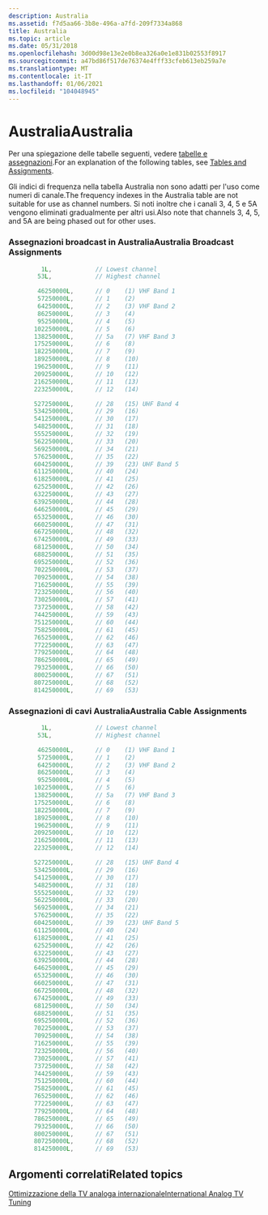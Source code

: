 ```yaml
---
description: Australia
ms.assetid: f7d5aa66-3b8e-496a-a7fd-209f7334a868
title: Australia
ms.topic: article
ms.date: 05/31/2018
ms.openlocfilehash: 3d00d98e13e2e0b8ea326a0e1e831b02553f8917
ms.sourcegitcommit: a47bd86f517de76374e4fff33cfeb613eb259a7e
ms.translationtype: MT
ms.contentlocale: it-IT
ms.lasthandoff: 01/06/2021
ms.locfileid: "104048945"
---
```

# <a name="australia"></a><span data-ttu-id="d2abf-103">Australia</span><span class="sxs-lookup"><span data-stu-id="d2abf-103">Australia</span></span>

<span data-ttu-id="d2abf-104">Per una spiegazione delle tabelle seguenti, vedere [tabelle e assegnazioni](tables-and-assignments.md).</span><span class="sxs-lookup"><span data-stu-id="d2abf-104">For an explanation of the following tables, see [Tables and Assignments](tables-and-assignments.md).</span></span>

<span data-ttu-id="d2abf-105">Gli indici di frequenza nella tabella Australia non sono adatti per l'uso come numeri di canale.</span><span class="sxs-lookup"><span data-stu-id="d2abf-105">The frequency indexes in the Australia table are not suitable for use as channel numbers.</span></span> <span data-ttu-id="d2abf-106">Si noti inoltre che i canali 3, 4, 5 e 5A vengono eliminati gradualmente per altri usi.</span><span class="sxs-lookup"><span data-stu-id="d2abf-106">Also note that channels 3, 4, 5, and 5A are being phased out for other uses.</span></span>

### <a name="australia-broadcast-assignments"></a><span data-ttu-id="d2abf-107">Assegnazioni broadcast in Australia</span><span class="sxs-lookup"><span data-stu-id="d2abf-107">Australia Broadcast Assignments</span></span>


```C++
         1L,            // Lowest channel
        53L,            // Highest channel

        46250000L,      // 0    (1) VHF Band 1
        57250000L,      // 1    (2)
        64250000L,      // 2    (3) VHF Band 2
        86250000L,      // 3    (4)
        95250000L,      // 4    (5)
       102250000L,      // 5    (6)
       138250000L,      // 5a   (7) VHF Band 3
       175250000L,      // 6    (8)
       182250000L,      // 7    (9)
       189250000L,      // 8    (10)
       196250000L,      // 9    (11)
       209250000L,      // 10   (12)
       216250000L,      // 11   (13)
       223250000L,      // 12   (14)

       527250000L,      // 28   (15) UHF Band 4
       534250000L,      // 29   (16) 
       541250000L,      // 30   (17) 
       548250000L,      // 31   (18) 
       555250000L,      // 32   (19) 
       562250000L,      // 33   (20) 
       569250000L,      // 34   (21) 
       576250000L,      // 35   (22) 
       604250000L,      // 39   (23) UHF Band 5
       611250000L,      // 40   (24) 
       618250000L,      // 41   (25) 
       625250000L,      // 42   (26) 
       632250000L,      // 43   (27) 
       639250000L,      // 44   (28) 
       646250000L,      // 45   (29) 
       653250000L,      // 46   (30) 
       660250000L,      // 47   (31) 
       667250000L,      // 48   (32) 
       674250000L,      // 49   (33) 
       681250000L,      // 50   (34) 
       688250000L,      // 51   (35) 
       695250000L,      // 52   (36) 
       702250000L,      // 53   (37) 
       709250000L,      // 54   (38) 
       716250000L,      // 55   (39) 
       723250000L,      // 56   (40) 
       730250000L,      // 57   (41) 
       737250000L,      // 58   (42) 
       744250000L,      // 59   (43) 
       751250000L,      // 60   (44) 
       758250000L,      // 61   (45) 
       765250000L,      // 62   (46) 
       772250000L,      // 63   (47) 
       779250000L,      // 64   (48) 
       786250000L,      // 65   (49) 
       793250000L,      // 66   (50) 
       800250000L,      // 67   (51) 
       807250000L,      // 68   (52) 
       814250000L,      // 69   (53)
```



### <a name="australia-cable-assignments"></a><span data-ttu-id="d2abf-108">Assegnazioni di cavi Australia</span><span class="sxs-lookup"><span data-stu-id="d2abf-108">Australia Cable Assignments</span></span>


```C++
         1L,            // Lowest channel
        53L,            // Highest channel

        46250000L,      // 0    (1) VHF Band 1
        57250000L,      // 1    (2)
        64250000L,      // 2    (3) VHF Band 2
        86250000L,      // 3    (4)
        95250000L,      // 4    (5)
       102250000L,      // 5    (6)
       138250000L,      // 5a   (7) VHF Band 3
       175250000L,      // 6    (8)
       182250000L,      // 7    (9)
       189250000L,      // 8    (10)
       196250000L,      // 9    (11)
       209250000L,      // 10   (12)
       216250000L,      // 11   (13)
       223250000L,      // 12   (14)

       527250000L,      // 28   (15) UHF Band 4
       534250000L,      // 29   (16) 
       541250000L,      // 30   (17) 
       548250000L,      // 31   (18) 
       555250000L,      // 32   (19) 
       562250000L,      // 33   (20) 
       569250000L,      // 34   (21) 
       576250000L,      // 35   (22) 
       604250000L,      // 39   (23) UHF Band 5
       611250000L,      // 40   (24) 
       618250000L,      // 41   (25) 
       625250000L,      // 42   (26) 
       632250000L,      // 43   (27) 
       639250000L,      // 44   (28) 
       646250000L,      // 45   (29) 
       653250000L,      // 46   (30) 
       660250000L,      // 47   (31) 
       667250000L,      // 48   (32) 
       674250000L,      // 49   (33) 
       681250000L,      // 50   (34) 
       688250000L,      // 51   (35) 
       695250000L,      // 52   (36) 
       702250000L,      // 53   (37) 
       709250000L,      // 54   (38) 
       716250000L,      // 55   (39) 
       723250000L,      // 56   (40) 
       730250000L,      // 57   (41) 
       737250000L,      // 58   (42) 
       744250000L,      // 59   (43) 
       751250000L,      // 60   (44) 
       758250000L,      // 61   (45) 
       765250000L,      // 62   (46) 
       772250000L,      // 63   (47) 
       779250000L,      // 64   (48) 
       786250000L,      // 65   (49) 
       793250000L,      // 66   (50) 
       800250000L,      // 67   (51) 
       807250000L,      // 68   (52) 
       814250000L,      // 69   (53) 
```



## <a name="related-topics"></a><span data-ttu-id="d2abf-109">Argomenti correlati</span><span class="sxs-lookup"><span data-stu-id="d2abf-109">Related topics</span></span>

<dl> <dt>

[<span data-ttu-id="d2abf-110">Ottimizzazione della TV analoga internazionale</span><span class="sxs-lookup"><span data-stu-id="d2abf-110">International Analog TV Tuning</span></span>](international-analog-tv-tuning.md)
</dt> </dl>

 

 



